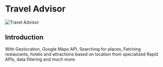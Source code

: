 # Travel Advisor

![Travel Advisor](https://i.ibb.co/qph2cZn/image.pngg)

## Introduction

With Geolocation, Google Maps API, Searching for places, Fetching restaurants, hotels and attractions based on location from specialized Rapid APIs, data filtering and much more.
